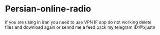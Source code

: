 # Persian-online-radio 
if you are using in iran you need to use VPN 
IF app do not working delete files and download again or sennd me a feed back my telegram ID:@xjustn
